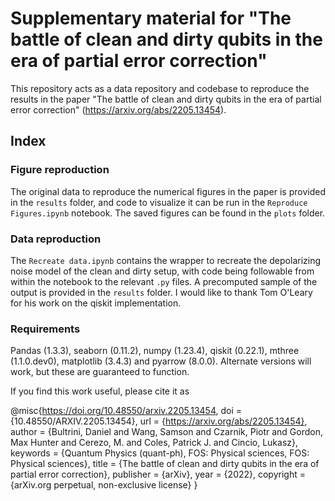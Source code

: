 # Supplementary material for "The battle of clean and dirty qubits in the era of partial error correction"
This repository acts as a data repository and codebase to reproduce the results in the paper "The battle of clean and dirty qubits in the era of partial error correction" (https://arxiv.org/abs/2205.13454). 

## Index
### Figure reproduction
The original data to reproduce the numerical figures in the paper is provided in the `results` folder, and code to visualize it can be run in the `Reproduce Figures.ipynb` notebook. The saved figures can be found in the `plots` folder. 
### Data reproduction
The `Recreate data.ipynb` contains the wrapper to recreate the depolarizing noise model of the clean and dirty setup, with code being followable from within the notebook to the relevant `.py` files. A precomputed sample of the output is provided in the `results` folder. I would like to thank Tom O'Leary for his work on the qiskit implementation. 

### Requirements
Pandas (1.3.3), seaborn (0.11.2), numpy (1.23.4), qiskit (0.22.1), mthree (1.1.0.dev0), matplotlib (3.4.3) and pyarrow (8.0.0).
Alternate versions will work, but these are guaranteed to function. 


If you find this work useful, please cite it as 

@misc{https://doi.org/10.48550/arxiv.2205.13454,
  doi = {10.48550/ARXIV.2205.13454},
  url = {https://arxiv.org/abs/2205.13454},
  author = {Bultrini, Daniel and Wang, Samson and Czarnik, Piotr and Gordon, Max Hunter and Cerezo, M. and Coles, Patrick J. and Cincio, Lukasz},
  keywords = {Quantum Physics (quant-ph), FOS: Physical sciences, FOS: Physical sciences},
  title = {The battle of clean and dirty qubits in the era of partial error correction},
  publisher = {arXiv},
  year = {2022},
  copyright = {arXiv.org perpetual, non-exclusive license}
}
